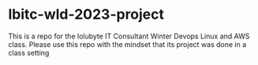 # lbitc-wld-2023-project
This is a repo for the lolubyte IT Consultant Winter Devops Linux  and AWS class.
Please use  this repo  with the mindset that its project was done in a class setting
